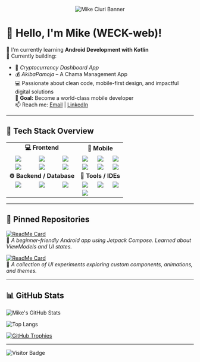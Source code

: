 <p align="center">
  <img src="A_digital_graphic_banner_showcases_Mike_Ciuri,_an_.png" alt="Mike Ciuri Banner" style="max-width:100%;" />
</p>

# 👋 Hello, I'm Mike (WECK-web)!

🌱 I'm currently learning **Android Development with Kotlin**  
🚀 Currently building:
- 📱 *Cryptocurrency Dashboard App*
- 💰 *AkibaPamoja* – A Chama Management App  
💻 Passionate about clean code, mobile-first design, and impactful digital solutions  
🎯 **Goal:** Become a world-class mobile developer  
📫 Reach me: [Email](mailto:ciurimike@gmail.com) | [LinkedIn](https://www.linkedin.com/in/mike-ciuri-32037b333/)

---

## 🚀 Tech Stack Overview

<table align="center">
  <tr>
    <td align="center" colspan="3"><strong>💻 Frontend</strong></td>
    <td align="center" colspan="3"><strong>📱 Mobile</strong></td>
  </tr>
  <tr>
    <td align="center"><img src="https://img.shields.io/badge/HTML5-E34F26?style=flat&logo=html5&logoColor=white" /></td>
    <td align="center"><img src="https://img.shields.io/badge/CSS3-1572B6?style=flat&logo=css3&logoColor=white" /></td>
    <td align="center"><img src="https://img.shields.io/badge/Tailwind-38B2AC?style=flat&logo=tailwind-css&logoColor=white" /></td>
    <td align="center"><img src="https://img.shields.io/badge/Kotlin-0095D5?style=flat&logo=kotlin&logoColor=white" /></td>
    <td align="center"><img src="https://img.shields.io/badge/Jetpack_Compose-4285F4?style=flat&logo=android" /></td>
    <td align="center"><img src="https://img.shields.io/badge/React_Native-61DAFB?style=flat&logo=react&logoColor=black" /></td>
  </tr>
  <tr>
    <td align="center"><img src="https://img.shields.io/badge/JavaScript-F7DF1E?style=flat&logo=javascript&logoColor=black" /></td>
    <td align="center"><img src="https://img.shields.io/badge/TypeScript-3178C6?style=flat&logo=typescript&logoColor=white" /></td>
    <td align="center"><img src="https://img.shields.io/badge/Next.js-000000?style=flat&logo=next.js&logoColor=white" /></td>
    <td align="center"><img src="https://img.shields.io/badge/Android-3DDC84?style=flat&logo=android&logoColor=white" /></td>
    <td align="center"><img src="https://img.shields.io/badge/Java-007396?style=flat&logo=java&logoColor=white" /></td>
    <td align="center"><img src="https://img.shields.io/badge/PWA-5A0FC8?style=flat&logo=pwa&logoColor=white" /></td>
  </tr>
  <tr>
    <td align="center" colspan="3"><strong>⚙️ Backend / Database</strong></td>
    <td align="center" colspan="3"><strong>🧰 Tools / IDEs</strong></td>
  </tr>
  <tr>
    <td align="center"><img src="https://img.shields.io/badge/Python-3776AB?style=flat&logo=python&logoColor=white" /></td>
    <td align="center"><img src="https://img.shields.io/badge/PostgreSQL-4169E1?style=flat&logo=postgresql&logoColor=white" /></td>
    <td align="center"><img src="https://img.shields.io/badge/GraphQL-E10098?style=flat&logo=graphql&logoColor=white" /></td>
    <td align="center"><img src="https://img.shields.io/badge/Git-F05032?style=flat&logo=git&logoColor=white" /></td>
    <td align="center"><img src="https://img.shields.io/badge/VS_Code-007ACC?style=flat&logo=visual-studio-code&logoColor=white" /></td>
    <td align="center"><img src="https://img.shields.io/badge/Android_Studio-3DDC84?style=flat&logo=android-studio&logoColor=white" /></td>
  </tr>
  <tr>
    <td align="center" colspan="3"></td>
    <td align="center"><img src="https://img.shields.io/badge/IntelliJ_IDEA-000000?style=flat&logo=intellij-idea&logoColor=white" /></td>
    <td align="center" colspan="2"></td>
  </tr>
</table>

---

## 📌 Pinned Repositories

[![ReadMe Card](https://github-readme-stats.vercel.app/api/pin/?username=WECK-web&repo=MyFirstApp&theme=radical)](https://github.com/WECK-web/MyFirstApp)  
🔹 *A beginner-friendly Android app using Jetpack Compose. Learned about ViewModels and UI states.*

[![ReadMe Card](https://github-readme-stats.vercel.app/api/pin/?username=WECK-web&repo=android-ui-experiments&theme=radical)](https://github.com/WECK-web/android-ui-experiments)  
🔹 *A collection of UI experiments exploring custom components, animations, and themes.*

---

## 📊 GitHub Stats

![Mike's GitHub Stats](https://github-readme-stats.vercel.app/api?username=WECK-web&show_icons=true&theme=radical)

![Top Langs](https://github-readme-stats.vercel.app/api/top-langs/?username=WECK-web&layout=compact&theme=radical)

[![GitHub Trophies](https://github-profile-trophy.vercel.app/?username=WECK-web&theme=radical)](https://github.com/ryo-ma/github-profile-trophy)

---

![Visitor Badge](https://komarev.com/ghpvc/?username=WECK-web&label=Visitors&color=blue&style=flat)
